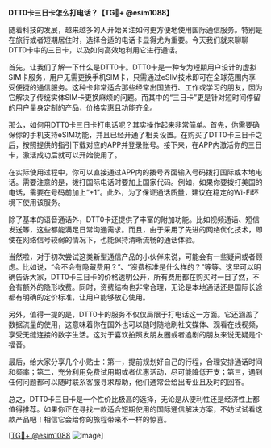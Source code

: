 **DTT0卡三日卡怎么打电话？【TG💪+ @esim1088】**

随着科技的发展，越来越多的人开始关注如何更方便地使用国际通信服务。特别是在旅行或者短期居住时，选择合适的电话卡显得尤为重要。今天我们就来聊聊DTT0卡中的三日卡，以及如何高效地利用它进行通话。

首先，让我们了解一下什么是DTT0卡。DTT0卡是一种专为短期用户设计的虚拟SIM卡服务，用户无需更换手机SIM卡，只需通过eSIM技术即可在全球范围内享受便捷的通信服务。这种卡非常适合那些经常出国旅行、工作或学习的朋友，因为它解决了传统实体SIM卡更换麻烦的问题。而其中的“三日卡”更是针对短时间停留的用户量身定制的产品，价格实惠且功能齐全。

那么，如何用DTT0卡三日卡打电话呢？其实操作起来非常简单。首先，你需要确保你的手机支持eSIM功能，并且已经开通了相关设置。在购买了DTT0卡三日卡之后，按照提供的指引下载对应的APP并登录账号。接下来，在APP内激活你的三日卡，激活成功后就可以开始使用了。

在实际使用过程中，你可以直接通过APP内的拨号界面输入号码拨打国际或本地电话。需要注意的是，拨打国际电话时要加上国家代码。例如，如果你要拨打美国的电话，需要在号码前加上“+1”。此外，为了保证通话质量，建议在稳定的Wi-Fi环境下使用该服务。

除了基本的语音通话外，DTT0卡还提供了丰富的附加功能。比如视频通话、短信发送等，这些都能满足日常沟通需求。而且，由于采用了先进的网络优化技术，即使在网络信号较弱的情况下，也能保持清晰流畅的通话体验。

当然啦，对于初次尝试这类新型通信产品的小伙伴来说，可能会有一些疑问或者顾虑。比如说，“会不会有隐藏费用？”、“资费标准是什么样的？”等等。这里可以明确告诉大家，DTT0卡三日卡的价格透明公开，所有费用都在购买时一目了然，不会有额外的隐形收费。同时，资费结构也非常合理，无论是本地通话还是国际长途都有明确的定价标准，让用户能够放心使用。

另外，值得一提的是，DTT0卡的服务不仅仅局限于打电话这一方面。它还涵盖了数据流量的使用，这意味着你在国外也可以随时随地刷社交媒体、观看在线视频，享受无缝连接的数字生活。这对于喜欢拍照发朋友圈或者追剧的朋友来说无疑是个福音。

最后，给大家分享几个小贴士：第一，提前规划好自己的行程，合理安排通话时间和频率；第二，充分利用免费试用期或者优惠活动，尽可能降低开支；第三，遇到任何问题都可以随时联系客服寻求帮助，他们通常会给出专业且及时的回答。

总之，DTT0卡三日卡是一个性价比极高的选择，无论是从便利性还是经济性上都值得推荐。如果你正在寻找一款适合短期使用的国际通信解决方案，不妨试试看这款产品吧！相信它会给你的旅程带来不一样的惊喜。

[[TG💪+ @esim1088](https://t.me/s/esim1088) ![Image](https://i.postimg.cc/4NQfJmqS/Snipaste-2025-05-13-00-14-12.png)]